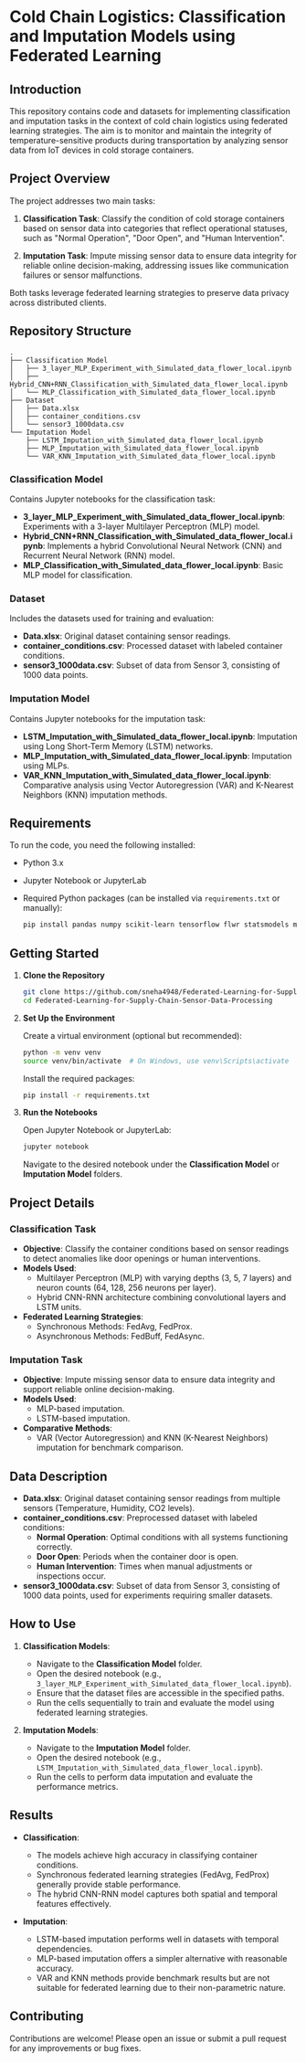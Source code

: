 # Cold Chain Logistics: Classification and Imputation Models using Federated Learning

## Introduction

This repository contains code and datasets for implementing classification and imputation tasks in the context of cold chain logistics using federated learning strategies. The aim is to monitor and maintain the integrity of temperature-sensitive products during transportation by analyzing sensor data from IoT devices in cold storage containers.

## Project Overview

The project addresses two main tasks:

1. **Classification Task**: Classify the condition of cold storage containers based on sensor data into categories that reflect operational statuses, such as "Normal Operation", "Door Open", and "Human Intervention".

2. **Imputation Task**: Impute missing sensor data to ensure data integrity for reliable online decision-making, addressing issues like communication failures or sensor malfunctions.

Both tasks leverage federated learning strategies to preserve data privacy across distributed clients.

## Repository Structure

```
.
├── Classification Model
│   ├── 3_layer_MLP_Experiment_with_Simulated_data_flower_local.ipynb
│   ├── Hybrid_CNN+RNN_Classification_with_Simulated_data_flower_local.ipynb
│   └── MLP_Classification_with_Simulated_data_flower_local.ipynb
├── Dataset
│   ├── Data.xlsx
│   ├── container_conditions.csv
│   └── sensor3_1000data.csv
└── Imputation Model
    ├── LSTM_Imputation_with_Simulated_data_flower_local.ipynb
    ├── MLP_Imputation_with_Simulated_data_flower_local.ipynb
    └── VAR_KNN_Imputation_with_Simulated_data_flower_local.ipynb
```

### Classification Model

Contains Jupyter notebooks for the classification task:

- **3_layer_MLP_Experiment_with_Simulated_data_flower_local.ipynb**: Experiments with a 3-layer Multilayer Perceptron (MLP) model.
- **Hybrid_CNN+RNN_Classification_with_Simulated_data_flower_local.ipynb**: Implements a hybrid Convolutional Neural Network (CNN) and Recurrent Neural Network (RNN) model.
- **MLP_Classification_with_Simulated_data_flower_local.ipynb**: Basic MLP model for classification.

### Dataset

Includes the datasets used for training and evaluation:

- **Data.xlsx**: Original dataset containing sensor readings.
- **container_conditions.csv**: Processed dataset with labeled container conditions.
- **sensor3_1000data.csv**: Subset of data from Sensor 3, consisting of 1000 data points.

### Imputation Model

Contains Jupyter notebooks for the imputation task:

- **LSTM_Imputation_with_Simulated_data_flower_local.ipynb**: Imputation using Long Short-Term Memory (LSTM) networks.
- **MLP_Imputation_with_Simulated_data_flower_local.ipynb**: Imputation using MLPs.
- **VAR_KNN_Imputation_with_Simulated_data_flower_local.ipynb**: Comparative analysis using Vector Autoregression (VAR) and K-Nearest Neighbors (KNN) imputation methods.

## Requirements

To run the code, you need the following installed:

- Python 3.x
- Jupyter Notebook or JupyterLab
- Required Python packages (can be installed via `requirements.txt` or manually):

  ```bash
  pip install pandas numpy scikit-learn tensorflow flwr statsmodels matplotlib seaborn
  ```

## Getting Started

1. **Clone the Repository**

   ```bash
   git clone https://github.com/sneha4948/Federated-Learning-for-Supply-Chain-Sensor-Data-Processing.git
   cd Federated-Learning-for-Supply-Chain-Sensor-Data-Processing
   ```

2. **Set Up the Environment**

   Create a virtual environment (optional but recommended):

   ```bash
   python -m venv venv
   source venv/bin/activate  # On Windows, use venv\Scripts\activate
   ```

   Install the required packages:

   ```bash
   pip install -r requirements.txt
   ```

3. **Run the Notebooks**

   Open Jupyter Notebook or JupyterLab:

   ```bash
   jupyter notebook
   ```

   Navigate to the desired notebook under the **Classification Model** or **Imputation Model** folders.

## Project Details

### Classification Task

- **Objective**: Classify the container conditions based on sensor readings to detect anomalies like door openings or human interventions.
- **Models Used**:
  - Multilayer Perceptron (MLP) with varying depths (3, 5, 7 layers) and neuron counts (64, 128, 256 neurons per layer).
  - Hybrid CNN-RNN architecture combining convolutional layers and LSTM units.
- **Federated Learning Strategies**:
  - Synchronous Methods: FedAvg, FedProx.
  - Asynchronous Methods: FedBuff, FedAsync.

### Imputation Task

- **Objective**: Impute missing sensor data to ensure data integrity and support reliable online decision-making.
- **Models Used**:
  - MLP-based imputation.
  - LSTM-based imputation.
- **Comparative Methods**:
  - VAR (Vector Autoregression) and KNN (K-Nearest Neighbors) imputation for benchmark comparison.

## Data Description

- **Data.xlsx**: Original dataset containing sensor readings from multiple sensors (Temperature, Humidity, CO2 levels).
- **container_conditions.csv**: Preprocessed dataset with labeled conditions:
  - **Normal Operation**: Optimal conditions with all systems functioning correctly.
  - **Door Open**: Periods when the container door is open.
  - **Human Intervention**: Times when manual adjustments or inspections occur.
- **sensor3_1000data.csv**: Subset of data from Sensor 3, consisting of 1000 data points, used for experiments requiring smaller datasets.

## How to Use

1. **Classification Models**:

   - Navigate to the **Classification Model** folder.
   - Open the desired notebook (e.g., `3_layer_MLP_Experiment_with_Simulated_data_flower_local.ipynb`).
   - Ensure that the dataset files are accessible in the specified paths.
   - Run the cells sequentially to train and evaluate the model using federated learning strategies.

2. **Imputation Models**:

   - Navigate to the **Imputation Model** folder.
   - Open the desired notebook (e.g., `LSTM_Imputation_with_Simulated_data_flower_local.ipynb`).
   - Run the cells to perform data imputation and evaluate the performance metrics.

## Results

- **Classification**:

  - The models achieve high accuracy in classifying container conditions.
  - Synchronous federated learning strategies (FedAvg, FedProx) generally provide stable performance.
  - The hybrid CNN-RNN model captures both spatial and temporal features effectively.

- **Imputation**:

  - LSTM-based imputation performs well in datasets with temporal dependencies.
  - MLP-based imputation offers a simpler alternative with reasonable accuracy.
  - VAR and KNN methods provide benchmark results but are not suitable for federated learning due to their non-parametric nature.

## Contributing

Contributions are welcome! Please open an issue or submit a pull request for any improvements or bug fixes.
